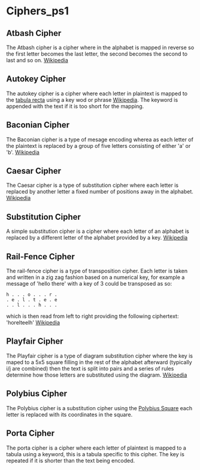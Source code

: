 # Ciphers_ps1

## Atbash Cipher
The Atbash cipher is a cipher where in the alphabet is mapped in reverse so the first letter becomes the last letter, the second becomes the second to last and so on. [Wikipedia](https://en.wikipedia.org/wiki/Atbash)

## Autokey Cipher
The autokey cipher is a cipher where each letter in plaintext is mapped to the [tabula recta](https://en.wikipedia.org/wiki/Tabula_recta) using a key wod or phrase [Wikipedia](https://en.wikipedia.org/wiki/Autokey_cipher). The keyword is appended with the text if it is too short for the mapping. 

## Baconian Cipher
The Baconian cipher is a type of mesage encoding wherea as each letter of the plaintext is replaced by a group of five letters consisting of either 'a' or 'b'. [Wikipedia](https://en.wikipedia.org/wiki/Bacon%27s_cipher)

## Caesar Cipher
The Caesar cipher is a type of substitution cipher where each letter is replaced by another letter a fixed number of positions away in the alphabet. [Wikipedia](https://en.wikipedia.org/wiki/Caesar_cipher)

## Substitution Cipher
A simple substitution cipher is a cipher where each letter of an alphabet is replaced by a different letter of the alphabet provided by a key. [Wikipedia](https://en.wikipedia.org/wiki/Substitution_cipher)

## Rail-Fence Cipher
The rail-fence cipher is a type of transposition cipher. Each letter is taken and written in a zig zag fashion based on a numerical key, for example a message of 'hello there' with a key of 3 could be transposed as so:
```
h . . . o . . . r . 
. e . l . t . e . e 
. . l . . . h . . . 
```
which is then read from left to right providing the following ciphertext: 'horelteelh'
[Wikipedia](https://en.wikipedia.org/wiki/Rail_fence_cipher)

## Playfair Cipher
The Playfair cipher is a type of diagram substitution cipher where the key is maped to a 5x5 square filling in the rest of the alphabet afterward (typically i/j are combined) then the text is split into pairs and a series of rules determine how those letters are substituted using the diagram. 
[Wikipedia](https://en.wikipedia.org/wiki/Playfair_cipher)

## Polybius Cipher
The Polybius cipher is a substitution cipher using the [Polybius Square](https://en.wikipedia.org/wiki/Polybius_square) each letter is replaced with its coordinates in the square. 

## Porta Cipher
The porta cipher is a cipher where each letter of plaintext is mapped to a tabula using a keyword, this is a tabula specific to this cipher. The key is repeated if it is shorter than the text being encoded. 